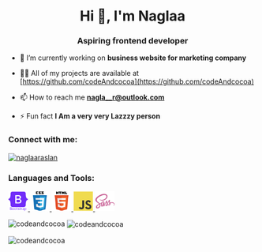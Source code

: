 <h1 align="center">Hi 👋, I'm Naglaa</h1>
<h3 align="center">Aspiring frontend developer</h3>

- 🔭 I’m currently working on **business website for marketing company**

- 👨‍💻 All of my projects are available at [https://github.com/codeAndcocoa](https://github.com/codeAndcocoa)

- 📫 How to reach me **nagla__r@outlook.com**

- ⚡ Fun fact **I Am a very very Lazzzy person**

<h3 align="left">Connect with me:</h3>
<p align="left">
<a href="https://linkedin.com/in/naglaaraslan" target="blank"><img align="center" src="https://raw.githubusercontent.com/rahuldkjain/github-profile-readme-generator/master/src/images/icons/Social/linked-in-alt.svg" alt="naglaaraslan" height="30" width="40" /></a>
</p>

<h3 align="left">Languages and Tools:</h3>
<p align="left"> <a href="https://getbootstrap.com" target="_blank" rel="noreferrer"> <img src="https://raw.githubusercontent.com/devicons/devicon/master/icons/bootstrap/bootstrap-plain-wordmark.svg" alt="bootstrap" width="40" height="40"/> </a> <a href="https://www.w3schools.com/css/" target="_blank" rel="noreferrer"> <img src="https://raw.githubusercontent.com/devicons/devicon/master/icons/css3/css3-original-wordmark.svg" alt="css3" width="40" height="40"/> </a> <a href="https://www.w3.org/html/" target="_blank" rel="noreferrer"> <img src="https://raw.githubusercontent.com/devicons/devicon/master/icons/html5/html5-original-wordmark.svg" alt="html5" width="40" height="40"/> </a> <a href="https://developer.mozilla.org/en-US/docs/Web/JavaScript" target="_blank" rel="noreferrer"> <img src="https://raw.githubusercontent.com/devicons/devicon/master/icons/javascript/javascript-original.svg" alt="javascript" width="40" height="40"/> </a> <a href="https://sass-lang.com" target="_blank" rel="noreferrer"> <img src="https://raw.githubusercontent.com/devicons/devicon/master/icons/sass/sass-original.svg" alt="sass" width="40" height="40"/> </a> </p>

<p><img align="left" src="https://github-readme-stats.vercel.app/api/top-langs?username=codeandcocoa&show_icons=true&locale=en&layout=compact" alt="codeandcocoa" /></p>

<p>&nbsp;<img align="center" src="https://github-readme-stats.vercel.app/api?username=codeandcocoa&show_icons=true&locale=en" alt="codeandcocoa" /></p>

<p><img align="center" src="https://github-readme-streak-stats.herokuapp.com/?user=codeandcocoa&" alt="codeandcocoa" /></p>
